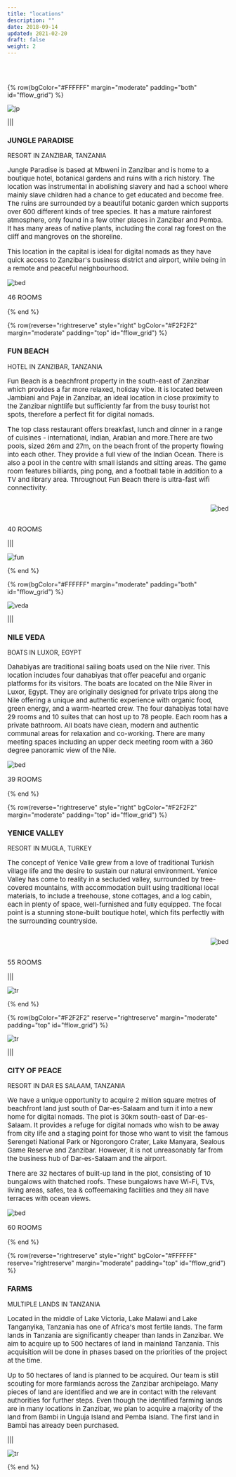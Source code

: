 ```yaml
---
title: "locations"
description: ""
date: 2018-09-14
updated: 2021-02-20
draft: false
weight: 2
---
```


<br>

<br>

<!-- section 1 (JP) -->

{% row(bgColor="#FFFFFF" margin="moderate" padding="both" id="fflow_grid") %}

![jp](img/jp2.jpg#mx-auto)

|||

### JUNGLE PARADISE 

RESORT IN ZANZIBAR, TANZANIA

<p style='font-size: 15px'>
Jungle Paradise is based at Mbweni in Zanzibar and is home to a boutique hotel, botanical gardens and ruins with a rich history. The location was instrumental in abolishing slavery and had a school where mainly slave children had a chance to get educated and become free. The ruins are surrounded by a beautiful botanic garden which supports over 600 different kinds of tree species. It has a mature rainforest atmosphere, only found in a few other places in Zanzibar and Pemba. It has many areas of native plants, including the coral rag forest on the cliff and mangroves on the shoreline.
</p>

<p style='font-size: 15px'>
This location in the capital is ideal for digital nomads as they have quick access to Zanzibar's business district and airport, while being in a remote and peaceful neighbourhood.
</p>



![bed](img/bed.png#icon)



<p style='font-size: 15px'>
46 ROOMS
</p>

{% end %}

<!-- section 2 (Fun beach) -->

{% row(reverse="rightreserve" style="right" bgColor="#F2F2F2" margin="moderate" padding="top" id="fflow_grid") %}

### FUN BEACH
HOTEL IN ZANZIBAR, TANZANIA

<p style='font-size: 15px'>
Fun Beach is a beachfront property in the south-east of Zanzibar which provides a far more relaxed, holiday vibe. It is located between Jambiani and Paje in Zanzibar, an ideal location in close proximity to the Zanzibar nightlife but sufficiently far from the busy tourist hot spots, therefore a perfect fit for digital nomads.
</p>

<p style='font-size: 15px'>
The top class restaurant offers breakfast, lunch and dinner in a range of cuisines - international, Indian, Arabian and more.There are two pools, sized 26m and 27m, on the beach front of the property flowing into each other. They provide a full view of the Indian Ocean. There is also a pool in the centre with small islands and sitting areas. The game room features billiards, ping pong, and a football table in addition to a TV and library area. Throughout Fun Beach there is ultra-fast wifi connectivity.
</p>

<div class="rightImg">

![bed](img/bed.png#icon)

</div>

<p style='font-size: 15px'>
40 ROOMS
</p>

|||

![fun](img/fun2.png#mx-auto)

{% end %}

<!-- section 3 (Veda boats) -->

{% row(bgColor="#FFFFFF" margin="moderate" padding="both" id="fflow_grid") %}

![veda](img/nile2.jpg#mx-auto)

|||

### NILE VEDA
BOATS IN LUXOR, EGYPT

<p style='font-size: 15px'>
Dahabiyas are traditional sailing boats used on the Nile river. This location includes four dahabiyas that offer peaceful and organic platforms for its visitors. The boats are located on the Nile River in Luxor, Egypt. They are originally designed for private trips along the Nile offering a unique and authentic experience with organic food, green energy, and a warm-hearted crew. The four dahabiyas total have 29 rooms and 10 suites that can host up to 78 people. Each room has a private bathroom. All boats have clean, modern and authentic communal areas for relaxation and co-working. There are many meeting spaces including an upper deck meeting room with a 360 degree panoramic view of the Nile. 
<p>

![bed](img/bed.png#icon)

<p style='font-size: 15px'>
39 ROOMS
<p>

{% end %}


<!-- section 4 (Yenice valley) -->

{% row(reverse="rightreserve" style="right" bgColor="#F2F2F2" margin="moderate" padding="top" id="fflow_grid") %}

### YENICE VALLEY
RESORT IN MUGLA, TURKEY

<p style='font-size: 15px'>
The concept of Yenice Valle grew from a love of traditional Turkish village life and the desire to sustain our natural environment. Yenice Valley has come to reality in a secluded valley, surrounded by tree-covered mountains, with accommodation built using traditional local materials, to include a treehouse, stone cottages, and a log cabin, each in plenty of space, well-furnished and fully equipped. The focal point is a stunning stone-built boutique hotel, which fits perfectly with the surrounding countryside.
<p>

<div class="rightImg">

![bed](img/bed.png#icon)

</div>

<p style='font-size: 15px'>
55 ROOMS
<p>

|||

![tr](img/turkey2.png#mx-auto)


{% end %}

<!-- section 5 (Dar) -->

{% row(bgColor="#F2F2F2" reserve="rightreserve" margin="moderate" padding="top" id="fflow_grid") %}

![tr](img/dar2.jpg#mx-auto)

|||

### CITY OF PEACE
RESORT IN DAR ES SALAAM, TANZANIA

<p style='font-size: 15px'>
We have a unique opportunity to acquire 2 million square metres of beachfront land just south of Dar-es-Salaam and turn it into a new home for digital nomads. The plot is 30km south-east of Dar-es-Salaam. It provides a refuge for digital nomads who wish to be away from city life and a staging point for those who want to visit the famous Serengeti National Park or Ngorongoro Crater, Lake Manyara, Sealous Game Reserve and Zanzibar. However, it is not unreasonably far from the business hub of Dar-es-Salaam and the airport.
<p>

<p style='font-size: 15px'>
There are 32 hectares of built-up land in the plot, consisting of 10 bungalows with thatched roofs. These bungalows have Wi-Fi, TVs, living areas, safes, tea & coffeemaking facilities and they all have terraces with ocean views.
<p>

![bed](img/bed.png#icon)

<p style='font-size: 15px'>
60 ROOMS
<p>

{% end %}

<!-- section 5 (FARMS) -->

{% row(reverse="rightreserve" style="right" bgColor="#FFFFFF" reserve="rightreserve" margin="moderate" padding="top" id="fflow_grid") %}

### FARMS
MULTIPLE LANDS IN TANZANIA

<p style='font-size: 15px'>
Located in the middle of Lake Victoria, Lake Malawi and Lake Tanganyika, Tanzania has one of Africa's most fertile lands. The farm lands in Tanzania are significantly cheaper than lands in Zanzibar. We aim to acquire up to 500 hectares of land in mainland Tanzania. This acquisition will be done in phases based on the priorities of the project at the time.
<p>

<p style='font-size: 15px'>
Up to 50 hectares of land is planned to be acquired. Our team is still scouting for more farmlands across the Zanzibar archipelago. Many pieces of land are identified and we are in contact with the relevant authorities for further steps. Even though the identified farming lands are in many locations in Zanzibar, we plan to acquire a majority of the land from Bambi in Unguja Island and Pemba Island. The first land in Bambi has already been purchased.
<p>

|||

![tr](img/bambi2.jpg#mx-auto)

{% end %}

<style>
    .rightImg{
     display: flex;
     justify-content: right;
    }
</style>